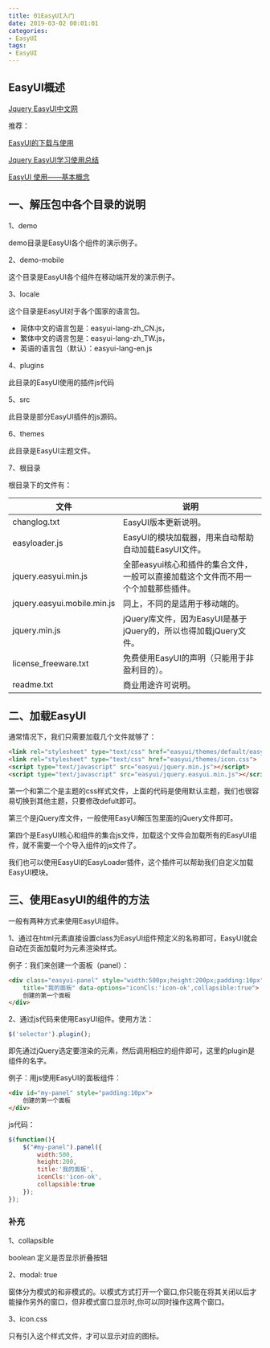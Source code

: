 ```yaml
---
title: 01EasyUI入门
date: 2019-03-02 00:01:01
categories:
- EasyUI
tags:
- EasyUI
---
```


## EasyUI概述

[Jquery EasyUI中文网](http://www.jeasyui.net/)

推荐：

[EasyUI的下载与使用](https://blog.csdn.net/luoluozlb/article/details/53648705)

[Jquery EasyUI学习使用总结](https://www.cnblogs.com/xdp-gacl/category/571424.html)

[EasyUI 使用——基本概念](http://www.cnblogs.com/zjfjava/p/6836912.html)

## 一、解压包中各个目录的说明

1、demo

demo目录是EasyUI各个组件的演示例子。

2、demo-mobile

这个目录是EasyUI各个组件在移动端开发的演示例子。

3、locale

这个目录是EasyUI对于各个国家的语言包。

- 简体中文的语言包是：easyui-lang-zh_CN.js，
- 繁体中文的语言包是：easyui-lang-zh_TW.js，
- 英语的语言包（默认）：easyui-lang-en.js

4、plugins

此目录的EasyUI使用的插件js代码

5、src

此目录是部分EasyUI插件的js源码。

6、themes

此目录是EasyUI主题文件。

7、根目录

根目录下的文件有：

| 文件                        | 说明                                                                               |
| --------------------------- | ---------------------------------------------------------------------------------- |
| changlog.txt                | EasyUI版本更新说明。                                                               |
| easyloader.js               | EasyUI的模块加载器，用来自动帮助自动加载EasyUI文件。                               |
| jquery.easyui.min.js        | 全部easyui核心和插件的集合文件，一般可以直接加载这个文件而不用一个个加载那些插件。 |
| jquery.easyui.mobile.min.js | 同上，不同的是适用于移动端的。                                                     |
| jquery.min.js               | jQuery库文件，因为EasyUI是基于jQuery的，所以也得加载jQuery文件。                   |
| license_freeware.txt        | 免费使用EasyUI的声明（只能用于非盈利目的）。                                       |
| readme.txt                  | 商业用途许可说明。                                                                 |

## 二、加载EasyUI

通常情况下，我们只需要加载几个文件就够了：

```html
<link rel="stylesheet" type="text/css" href="easyui/themes/default/easyui.css">
<link rel="stylesheet" type="text/css" href="easyui/themes/icon.css">
<script type="text/javascript" src="easyui/jquery.min.js"></script>
<script type="text/javascript" src="easyui/jquery.easyui.min.js"></script>
```

第一个和第二个是主题的css样式文件，上面的代码是使用默认主题，我们也很容易切换到其他主题，只要修改defult即可。

第三个是jQuery库文件，一般使用EasyUI解压包里面的jQuery文件即可。

第四个是EasyUI核心和组件的集合js文件，加载这个文件会加载所有的EasyUI组件，就不需要一个个导入组件的js文件了。

我们也可以使用EasyUI的EasyLoader插件，这个插件可以帮助我们自定义加载EasyUI模块。

## 三、使用EasyUI的组件的方法

一般有两种方式来使用EasyUI组件。

1、通过在html元素直接设置class为EasyUI组件预定义的名称即可，EasyUI就会自动在页面加载时为元素渲染样式。

例子：我们来创建一个面板（panel）：

```html
<div class="easyui-panel" style="width:500px;height:200px;padding:10px"
    title="我的面板" data-options="iconCls:'icon-ok',collapsible:true">
    创建的第一个面板
</div>
```

2、通过js代码来使用EasyUI组件。使用方法：

```js
$('selector').plugin();
```

即先通过jQuery选定要渲染的元素，然后调用相应的组件即可，这里的plugin是组件的名字。

例子：用js使用EasyUI的面板组件：

```html
<div id="my-panel" style="padding:10px">
    创建的第一个面板
</div>
```

js代码：

```js
$(function(){
    $("#my-panel").panel({
        width:500,
        height:200,
        title:'我的面板',
        iconCls:'icon-ok',
        collapsible:true
    });
});
```

### 补充

1、collapsible

boolean 定义是否显示折叠按钮

2、modal: true

窗体分为模式的和非模式的。以模式方式打开一个窗口,你只能在将其关闭以后才能操作另外的窗口，但非模式窗口显示时,你可以同时操作这两个窗口。

3、icon.css

只有引入这个样式文件，才可以显示对应的图标。

